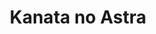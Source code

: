 ---
layout: category
title: Kanata no Astra
description: In the year 2063, eight high school students and a kid are flown out to Planet Camp, tasked with surviving on their own for a few days. But shortly after arriving, an ominous glowing orb warps them to an unknown quadrant of space, nearly 5,012 light years away. Now, the only way back home is a slow, dangerous trek across the universe—a journey that’ll test them in ways Planet Camp never could.

category: Kanata no Astra
permalink: /kanata-no-astra/
animeimg: /assets/images/astra.jpg
---